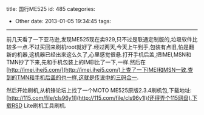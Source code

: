 title: 国行ME525
id: 485
categories:
  - Other
date: 2013-01-05 19:34:45
tags:
---

前几天看了一下亚马逊,发现ME525现在卖929,只不过是联通定制版的,垃圾软件比较多一点.不过买回来刷机root就好了.经过两天,今天上午到手,包装有点旧,怕是翻新的机器,这机器已经出来这么久了,心里感觉很悬.打开手机后盖,把IMEI,MSN和TMN抄了下来,先和手机包装上的IMEI比了一下,一样.然后在[http://imei.ihei5.com/](http://imei.ihei5.com/)上查了一下IMEI和MSN一致,查到的TMN和手机后盖的也一样,这就是传说中的三码合一.

然后开始刷机,从机锋论坛上找了一个MOTO ME525原版2.3.4刷机包,下载地址:[http://115.com/file/cls96y1l](http://115.com/file/cls96y1l)(还得弄个115网盘),下载RSD Lite刷机工具刷机.
